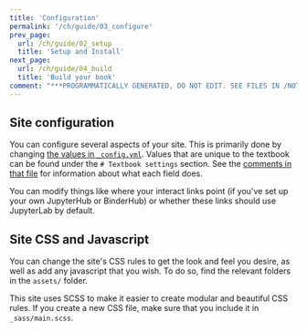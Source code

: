 ```yaml
---
title: 'Configuration'
permalink: '/ch/guide/03_configure'
prev_page:
  url: /ch/guide/02_setup
  title: 'Setup and Install'
next_page:
  url: /ch/guide/04_build
  title: 'Build your book'
comment: "***PROGRAMMATICALLY GENERATED, DO NOT EDIT. SEE FILES IN /NOTEBOOKS***"
---
```

## Site configuration

You can configure several aspects of your site. This is primarily done
by changing [the values in `_config.yml`](https://github.com/choldgraf/jupyter-book/blob/master/_config.yml). Values that are unique to the
textbook can be found under the `# Textbook settings` section. See the
[comments in that file](https://github.com/choldgraf/jupyter-book/blob/master/_config.yml) for information about what each field does.

You can modify things like where your interact links point (if you've set up your
own JupyterHub or BinderHub) or whether these links should use JupyterLab by default.

## Site CSS and Javascript

You can change the site's CSS rules to get the look and feel you desire, as well as add
any javascript that you wish. To do so, find the relevant folders in the `assets/` folder.

This site uses SCSS to make it easier to create modular and beautiful CSS rules. If you create
a new CSS file, make sure that you include it in `_sass/main.scss`.
